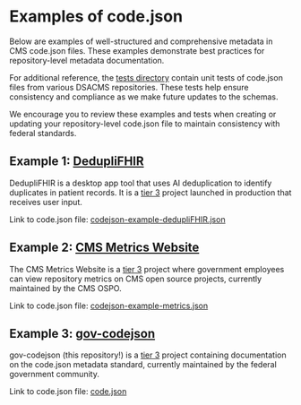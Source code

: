 # Examples of code.json

Below are examples of well-structured and comprehensive metadata in CMS code.json files. These examples demonstrate best practices for repository-level metadata documentation.

For additional reference, the [tests directory](../schemas/tests) contain unit tests of code.json files from various DSACMS repositories. These tests help ensure consistency and compliance as we make future updates to the schemas.

We encourage you to review these examples and tests when creating or updating your repository-level code.json file to maintain consistency with federal standards.

## Example 1: [DedupliFHIR](https://github.com/DSACMS/dedupliFHIR)

DedupliFHIR is a desktop app tool that uses AI deduplication to identify duplicates in patient records. It is a [tier 3](https://github.com/DSACMS/repo-scaffolder/blob/dev/maturity-model-tiers.md#tier-information) project launched in production that receives user input.

Link to code.json file: [codejson-example-dedupliFHIR.json](https://github.com/DSACMS/gov-codejson/blob/main/tests/examples/codejson-example-dedupliFHIR.json)

## Example 2: [CMS Metrics Website](https://github.com/DSACMS/metrics)

The CMS Metrics Website is a [tier 3](https://github.com/DSACMS/repo-scaffolder/blob/dev/maturity-model-tiers.md#tier-information) project where government employees can view repository metrics on CMS open source projects, currently maintained by the CMS OSPO.

Link to code.json file: [codejson-example-metrics.json](https://github.com/DSACMS/gov-codejson/blob/main/tests/examples/codejson-example-metrics.json)

## Example 3: [gov-codejson](https://github.com/DSACMS/gov-codejson)

gov-codejson (this repository!) is a [tier 3](https://github.com/DSACMS/repo-scaffolder/blob/dev/maturity-model-tiers.md#tier-information) project containing documentation on the code.json metadata standard, currently maintained by the federal government community.

Link to code.json file: [code.json](https://github.com/DSACMS/gov-codejson/blob/main/code.json)